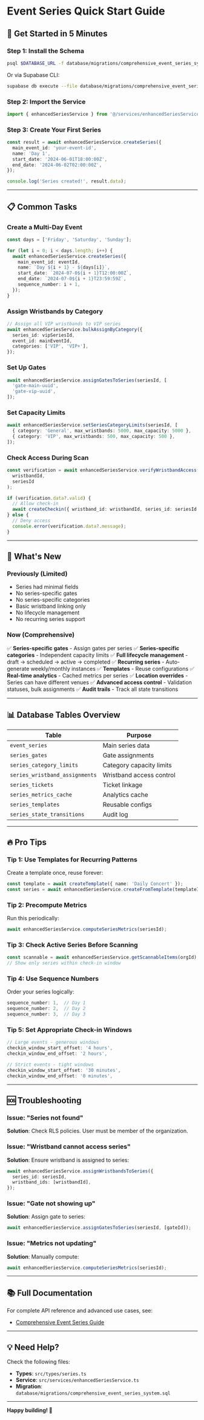 # Event Series Quick Start Guide

## 🚀 Get Started in 5 Minutes

### Step 1: Install the Schema

```bash
psql $DATABASE_URL -f database/migrations/comprehensive_event_series_system.sql
```

Or via Supabase CLI:
```bash
supabase db execute --file database/migrations/comprehensive_event_series_system.sql
```

### Step 2: Import the Service

```typescript
import { enhancedSeriesService } from '@/services/enhancedSeriesService';
```

### Step 3: Create Your First Series

```typescript
const result = await enhancedSeriesService.createSeries({
  main_event_id: 'your-event-id',
  name: 'Day 1',
  start_date: '2024-06-01T18:00:00Z',
  end_date: '2024-06-02T02:00:00Z',
});

console.log('Series created!', result.data);
```

---

## 📋 Common Tasks

### Create a Multi-Day Event

```typescript
const days = ['Friday', 'Saturday', 'Sunday'];

for (let i = 0; i < days.length; i++) {
  await enhancedSeriesService.createSeries({
    main_event_id: eventId,
    name: `Day ${i + 1} - ${days[i]}`,
    start_date: `2024-07-0${i + 1}T12:00:00Z`,
    end_date: `2024-07-0${i + 1}T23:59:59Z`,
    sequence_number: i + 1,
  });
}
```

### Assign Wristbands by Category

```typescript
// Assign all VIP wristbands to VIP series
await enhancedSeriesService.bulkAssignByCategory({
  series_id: vipSeriesId,
  event_id: mainEventId,
  categories: ['VIP', 'VIP+'],
});
```

### Set Up Gates

```typescript
await enhancedSeriesService.assignGatesToSeries(seriesId, [
  'gate-main-uuid',
  'gate-vip-uuid',
]);
```

### Set Capacity Limits

```typescript
await enhancedSeriesService.setSeriesCategoryLimits(seriesId, [
  { category: 'General', max_wristbands: 5000, max_capacity: 5000 },
  { category: 'VIP', max_wristbands: 500, max_capacity: 500 },
]);
```

### Check Access During Scan

```typescript
const verification = await enhancedSeriesService.verifyWristbandAccess(
  wristbandId,
  seriesId
);

if (verification.data?.valid) {
  // Allow check-in
  await createCheckin({ wristband_id: wristbandId, series_id: seriesId });
} else {
  // Deny access
  console.error(verification.data?.message);
}
```

---

## 🎯 What's New

### Previously (Limited)
- Series had minimal fields
- No series-specific gates
- No series-specific categories
- Basic wristband linking only
- No lifecycle management
- No recurring series support

### Now (Comprehensive)
✅ **Series-specific gates** - Assign gates per series
✅ **Series-specific categories** - Independent capacity limits
✅ **Full lifecycle management** - draft → scheduled → active → completed
✅ **Recurring series** - Auto-generate weekly/monthly instances
✅ **Templates** - Reuse configurations
✅ **Real-time analytics** - Cached metrics per series
✅ **Location overrides** - Series can have different venues
✅ **Advanced access control** - Validation statuses, bulk assignments
✅ **Audit trails** - Track all state transitions

---

## 📊 Database Tables Overview

| Table | Purpose |
|-------|---------|
| `event_series` | Main series data |
| `series_gates` | Gate assignments |
| `series_category_limits` | Category capacity limits |
| `series_wristband_assignments` | Wristband access control |
| `series_tickets` | Ticket linkage |
| `series_metrics_cache` | Analytics cache |
| `series_templates` | Reusable configs |
| `series_state_transitions` | Audit log |

---

## 🔥 Pro Tips

### Tip 1: Use Templates for Recurring Patterns
Create a template once, reuse forever:
```typescript
const template = await createTemplate({ name: 'Daily Concert' });
const series = await enhancedSeriesService.createFromTemplate(templateId, overrides);
```

### Tip 2: Precompute Metrics
Run this periodically:
```typescript
await enhancedSeriesService.computeSeriesMetrics(seriesId);
```

### Tip 3: Check Active Series Before Scanning
```typescript
const scannable = await enhancedSeriesService.getScannableItems(orgId);
// Show only series within check-in window
```

### Tip 4: Use Sequence Numbers
Order your series logically:
```typescript
sequence_number: 1,  // Day 1
sequence_number: 2,  // Day 2
sequence_number: 3,  // Day 3
```

### Tip 5: Set Appropriate Check-in Windows
```typescript
// Large events - generous windows
checkin_window_start_offset: '4 hours',
checkin_window_end_offset: '2 hours',

// Strict events - tight windows
checkin_window_start_offset: '30 minutes',
checkin_window_end_offset: '0 minutes',
```

---

## 🆘 Troubleshooting

### Issue: "Series not found"
**Solution**: Check RLS policies. User must be member of the organization.

### Issue: "Wristband cannot access series"
**Solution**: Ensure wristband is assigned to series:
```typescript
await enhancedSeriesService.assignWristbandsToSeries({
  series_id: seriesId,
  wristband_ids: [wristbandId],
});
```

### Issue: "Gate not showing up"
**Solution**: Assign gate to series:
```typescript
await enhancedSeriesService.assignGatesToSeries(seriesId, [gateId]);
```

### Issue: "Metrics not updating"
**Solution**: Manually compute:
```typescript
await enhancedSeriesService.computeSeriesMetrics(seriesId);
```

---

## 📚 Full Documentation

For complete API reference and advanced use cases, see:
- [Comprehensive Event Series Guide](./COMPREHENSIVE_EVENT_SERIES_GUIDE.md)

---

## 💡 Need Help?

Check the following files:
- **Types**: `src/types/series.ts`
- **Service**: `src/services/enhancedSeriesService.ts`
- **Migration**: `database/migrations/comprehensive_event_series_system.sql`

---

**Happy building! 🎉**
